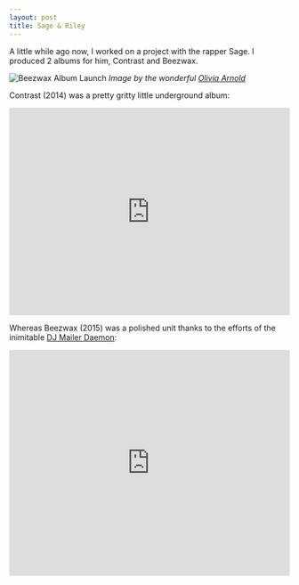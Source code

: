 ```yaml
---
layout: post
title: Sage & Riley
---
```


A little while ago now, I worked on a project with the rapper Sage. I produced 2 albums for him, Contrast and Beezwax.

![Beezwax Album Launch](/images/sage.jpg)
*Image by the wonderful [Olivia Arnold](https://olivia-arnold.com/)*

Contrast (2014) was a pretty gritty little underground album:

<iframe style="border: 0; width: 100%; height: 373px;" src="http://bandcamp.com/EmbeddedPlayer/album=3198929325/size=large/bgcol=ffffff/linkcol=0687f5/artwork=small/transparent=true/" seamless><a href="http://sageandriley.bandcamp.com/album/vol-1-contrast">Vol. 1: Contrast by Sage &amp; Riley</a></iframe>

Whereas Beezwax (2015) was a polished unit thanks to the efforts of the inimitable [DJ Mailer Daemon](http://djmailerdaemon.com/):

<iframe style="border: 0; width: 100%; height: 406px;" src="http://bandcamp.com/EmbeddedPlayer/album=2358933131/size=large/bgcol=ffffff/linkcol=0687f5/artwork=small/transparent=true/" seamless><a href="http://sageandriley.bandcamp.com/album/vol-2-beezwax">Vol. 2: Beezwax by Sage &amp; Riley</a></iframe>
